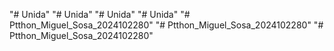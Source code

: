 "# Unida" 
"# Unida" 
"# Unida" 
"# Unida" 
"# Ptthon_Miguel_Sosa_2024102280" 
"# Ptthon_Miguel_Sosa_2024102280" 
"# Ptthon_Miguel_Sosa_2024102280" 
